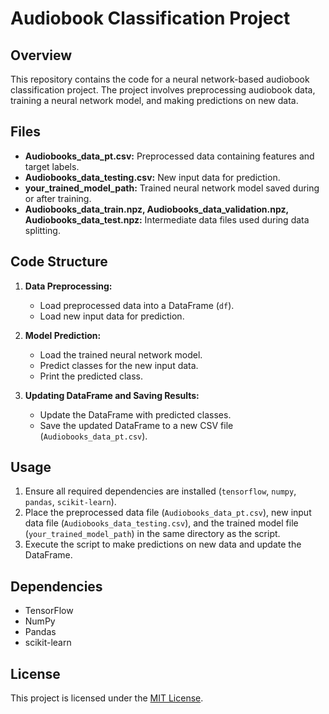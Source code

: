 # Audiobook Classification Project

## Overview

This repository contains the code for a neural network-based audiobook classification project. The project involves preprocessing audiobook data, training a neural network model, and making predictions on new data.

## Files

- **Audiobooks_data_pt.csv:** Preprocessed data containing features and target labels.
- **Audiobooks_data_testing.csv:** New input data for prediction.
- **your_trained_model_path:** Trained neural network model saved during or after training.
- **Audiobooks_data_train.npz, Audiobooks_data_validation.npz, Audiobooks_data_test.npz:** Intermediate data files used during data splitting.

## Code Structure

1. **Data Preprocessing:**
   - Load preprocessed data into a DataFrame (`df`).
   - Load new input data for prediction.

2. **Model Prediction:**
   - Load the trained neural network model.
   - Predict classes for the new input data.
   - Print the predicted class.

3. **Updating DataFrame and Saving Results:**
   - Update the DataFrame with predicted classes.
   - Save the updated DataFrame to a new CSV file (`Audiobooks_data_pt.csv`).

## Usage

1. Ensure all required dependencies are installed (`tensorflow`, `numpy`, `pandas`, `scikit-learn`).
2. Place the preprocessed data file (`Audiobooks_data_pt.csv`), new input data file (`Audiobooks_data_testing.csv`), and the trained model file (`your_trained_model_path`) in the same directory as the script.
3. Execute the script to make predictions on new data and update the DataFrame.

## Dependencies

- TensorFlow
- NumPy
- Pandas
- scikit-learn

## License

This project is licensed under the [MIT License](LICENSE).
